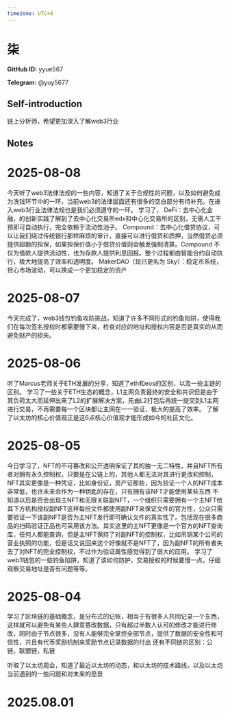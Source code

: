 ```yaml
---
timezone: UTC+8
---
```


# 柒

**GitHub ID:** yyue567

**Telegram:** @yuy5677

## Self-introduction

链上分析师，希望更加深入了解web3行业

## Notes

<!-- Content_START -->
# 2025-08-08

今天听了web3法律法规的一些内容，知道了关于合规性的问题，以及如何避免成为洗钱环节中的一环，当前web3的法律层面还有很多的空白部分有待补充。在进入web3行业法律法规也是我们必须遵守的一环。
学习了，
DeFi：去中心化金融，的创新实践了解到了去中心化交易所edx和中心化交易所的区别，无需人工干预即可自动执行，完全依赖于流动性池子。
Compound：去中心化借贷协议，可以让我们绕过传统银行那样麻烦的审计，直接可以进行借贷和质押，当然借贷必须提供超额的担保，如果担保价值小于借贷价值则会触发强制清算。Compound 不仅为借款人提供流动性，也为存款人提供利息回报。整个过程都由智能合约自动执行，极大地提高了效率和透明度。
MakerDAO（现已更名为 Sky）：稳定币系统，担心市场波动，可以换成一个更加稳定的资产

# 2025-08-07

今天完成了，web3钱包钓鱼攻防挑战，知道了许多不同形式的钓鱼陷阱，使得我们在每次签名授权时都需要慢下来，检查对应的地址和授权内容是否是真实的从而避免财产的损失。

# 2025-08-06

听了Marcus老师关于ETH发展的分享，知道了eth和eos的区别，以及一些主链的区别。
学习了一些关于ETH生态的概念，L1主网负责最终的安全和共识但是由于其负荷太大而延伸出来了L2的扩展解决方案，先由L2打包后再统一提交到L1主网进行交易，不再需要每一个区块都让主网在一一验证，极大的提高了效率。
了解了以太坊的核心价值观正是这6点核心价值观才能形成如今的社区文化。

# 2025-08-05

今日学习了，NFT的不可篡改和公开透明保证了其的独一无二特性，并且NFT所有者对拥有永久控制权，只要是在公链上的，其他人都无法对其进行更改和控制，NFT其实更像是一种凭证，比如身份证，房产证那些，因为验证一个人的NFT成本非常低，也许未来会作为一种钥匙的存在，只有拥有该NFT才能使用某些东西
不知道以后是否会出现主NFT和无限关联副NFT，一个组织只需要拥有一个主NFT给其下方机构授权副NFT这样每份文件都使用副NFT来保证文件的官方性，公众只需要验证一下该副NFT是否为主NFT发行即可确认文件的真实性了。包括现在很多商品的扫码验证正品也可采用该方法。其实这里的主NFT更像是一个官方的NFT查询库，任何人都能查询，但是主NFT保持了对副NFT的控制权，比如吊销某个公司的营业执照的功能，但是话又说回来这个好像就不是NFT了，因为副NFT的所有者失去了对NFT的完全控制权，不过作为验证属性感觉得到了很大的应用。
学习了web3钱包的一些钓鱼陷阱，知道了该如何防护，交易授权的时候要慢一点，仔细观察交易地址是否有问题等等。

# 2025-08-04

学习了区块链的基础概念，是分布式的记账，相当于有很多人共同记录一个东西，这样就可以避免有某些人肆意篡改数据，只有超过半数人认可的修改才能进行修改，同时由于节点很多，没有人能够完全掌控全部节点，提供了数据的安全性和可信性，并且有代币奖励机制来奖励节点记录数据的付出
还有不同链的区别：公链，联盟链，私链

听取了以太坊周会，知道了最近以太坊的动态，和以太坊的技术路线，以及以太坊当前遇到的一些问题和对未来的愿景

# 2025.08.01


<!-- Content_END -->
